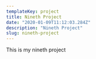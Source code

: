 ```yaml
---
templateKey: project
title: Nineth Project
date: "2020-01-09T11:12:03.284Z"
description: "Nineth Project"
slug: nineth-project
---
```

This is my nineth project